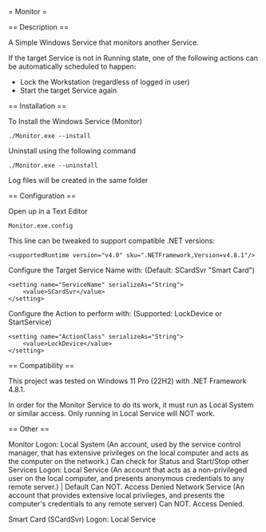 ﻿= Monitor =

== Description == 

A Simple Windows Service that monitors another Service. 

If the target Service is not in Running state, one of the following actions can be automatically scheduled to happen:

- Lock the Workstation (regardless of logged in user)
- Start the target Service again

== Installation ==

To Install the Windows Service (Monitor)

	./Monitor.exe --install

Uninstall using the following command

	./Monitor.exe --uninstall

Log files will be created in the same folder

== Configuration ==

Open up in a Text Editor

	Monitor.exe.config

This line can be tweaked to support compatible .NET versions:

    <supportedRuntime version="v4.0" sku=".NETFramework,Version=v4.8.1"/>

Configure the Target Service Name with: (Default: SCardSvr "Smart Card")

	<setting name="ServiceName" serializeAs="String">
		<value>SCardSvr</value>
	</setting>

Configure the Action to perform with: (Supported: LockDevice or StartService)

	<setting name="ActionClass" serializeAs="String">
		<value>LockDevice</value>
	</setting>

== Compatibility ==

This project was tested on Windows 11 Pro (22H2) with .NET Framework 4.8.1. 

In order for the Monitor Service to do its work, it must run as Local System or similar access. 
Only running in Local Service will NOT work. 

== Other ==

Monitor
 Logon: Local System (An account, used by the service control manager, that has extensive privileges on the local computer and acts as the computer on the network.)
  Can check for Status and Start/Stop other Services
 Logon: Local Service (An account that acts as a non-privileged user on the local computer, and presents anonymous credentials to any remote server.) | Default
  Can NOT. Access Denied
 Network Service (An account that provides extensive local privileges, and presents the computer's credentials to any remote server)
  Can NOT. Access Denied.

Smart Card (SCardSvr)
 Logon: Local Service


